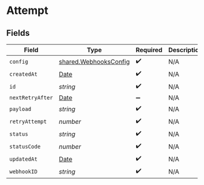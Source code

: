 # Attempt


## Fields

| Field                                                                                         | Type                                                                                          | Required                                                                                      | Description                                                                                   | Example                                                                                       |
| --------------------------------------------------------------------------------------------- | --------------------------------------------------------------------------------------------- | --------------------------------------------------------------------------------------------- | --------------------------------------------------------------------------------------------- | --------------------------------------------------------------------------------------------- |
| `config`                                                                                      | [shared.WebhooksConfig](../../models/shared/webhooksconfig.md)                                | :heavy_check_mark:                                                                            | N/A                                                                                           |                                                                                               |
| `createdAt`                                                                                   | [Date](https://developer.mozilla.org/en-US/docs/Web/JavaScript/Reference/Global_Objects/Date) | :heavy_check_mark:                                                                            | N/A                                                                                           |                                                                                               |
| `id`                                                                                          | *string*                                                                                      | :heavy_check_mark:                                                                            | N/A                                                                                           |                                                                                               |
| `nextRetryAfter`                                                                              | [Date](https://developer.mozilla.org/en-US/docs/Web/JavaScript/Reference/Global_Objects/Date) | :heavy_minus_sign:                                                                            | N/A                                                                                           |                                                                                               |
| `payload`                                                                                     | *string*                                                                                      | :heavy_check_mark:                                                                            | N/A                                                                                           | {"data":"test"}                                                                               |
| `retryAttempt`                                                                                | *number*                                                                                      | :heavy_check_mark:                                                                            | N/A                                                                                           | 1                                                                                             |
| `status`                                                                                      | *string*                                                                                      | :heavy_check_mark:                                                                            | N/A                                                                                           | success                                                                                       |
| `statusCode`                                                                                  | *number*                                                                                      | :heavy_check_mark:                                                                            | N/A                                                                                           | 200                                                                                           |
| `updatedAt`                                                                                   | [Date](https://developer.mozilla.org/en-US/docs/Web/JavaScript/Reference/Global_Objects/Date) | :heavy_check_mark:                                                                            | N/A                                                                                           |                                                                                               |
| `webhookID`                                                                                   | *string*                                                                                      | :heavy_check_mark:                                                                            | N/A                                                                                           |                                                                                               |